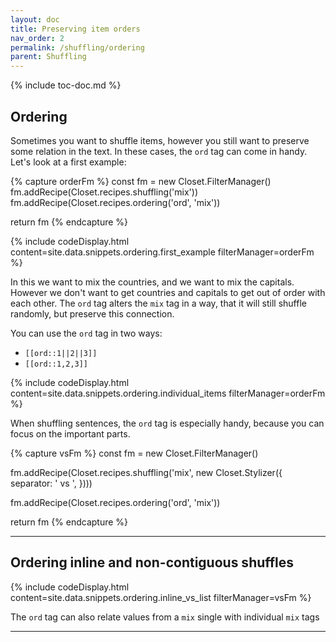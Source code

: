 ```yaml
---
layout: doc
title: Preserving item orders
nav_order: 2
permalink: /shuffling/ordering
parent: Shuffling
---
```


{% include toc-doc.md %}

## Ordering

Sometimes you want to shuffle items, however you still want to preserve some relation in the text.
In these cases, the `ord` tag can come in handy.
Let's look at a first example:

{% capture orderFm %}
const fm = new Closet.FilterManager()
fm.addRecipe(Closet.recipes.shuffling('mix'))
fm.addRecipe(Closet.recipes.ordering('ord', 'mix'))

return fm
{% endcapture %}

{% include codeDisplay.html content=site.data.snippets.ordering.first_example filterManager=orderFm %}

In this we want to mix the countries, and we want to mix the capitals.
However we don't want to get countries and capitals to get out of order with each other.
The `ord` tag alters the `mix` tag in a way, that it will still shuffle randomly, but preserve this connection.

You can use the `ord` tag in two ways:
- `[[ord::1||2||3]]`
- `[[ord::1,2,3]]`

{% include codeDisplay.html content=site.data.snippets.ordering.individual_items filterManager=orderFm %}

When shuffling sentences, the `ord` tag is especially handy, because you can focus on the important parts.

{% capture vsFm %}
const fm = new Closet.FilterManager()

fm.addRecipe(Closet.recipes.shuffling('mix', new Closet.Stylizer({
  separator: ' vs ',
})))

fm.addRecipe(Closet.recipes.ordering('ord', 'mix'))

return fm
{% endcapture %}

---

## Ordering inline and non-contiguous shuffles

{% include codeDisplay.html content=site.data.snippets.ordering.inline_vs_list filterManager=vsFm %}

The `ord` tag can also relate values from a `mix` single with individual `mix` tags

---
